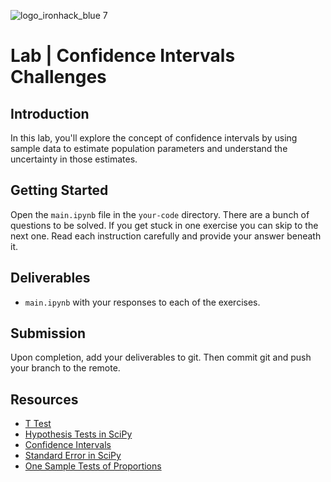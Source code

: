![logo_ironhack_blue 7](https://user-images.githubusercontent.com/23629340/40541063-a07a0a8a-601a-11e8-91b5-2f13e4e6b441.png)

# Lab | Confidence Intervals Challenges

## Introduction

In this lab, you'll explore the concept of confidence intervals by using sample data to estimate population parameters and understand the uncertainty in those estimates.

## Getting Started

Open the `main.ipynb` file in the `your-code` directory. There are a bunch of questions to be solved. If you get stuck in one exercise you can skip to the next one. Read each instruction carefully and provide your answer beneath it.

## Deliverables

- `main.ipynb` with your responses to each of the exercises.

## Submission

Upon completion, add your deliverables to git. Then commit git and push your branch to the remote.

## Resources

- [T Test](https://researchbasics.education.uconn.edu/t-test/)
- [Hypothesis Tests in SciPy](https://scipy-lectures.org/packages/statistics/index.html#hypothesis-testing-comparing-two-groups)
- [Confidence Intervals](https://en.wikipedia.org/wiki/Confidence_interval)
- [Standard Error in SciPy](https://docs.scipy.org/doc/scipy/reference/generated/scipy.stats.sem.html)
- [One Sample Tests of Proportions](http://sphweb.bumc.bu.edu/otlt/MPH-Modules/BS/SAS/SAS6-CategoricalData/SAS6-CategoricalData2.html)